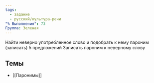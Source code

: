 ```yaml
---
tags:
  - задание
  - русский/культура-речи
"% Выполнения": 73
Группа: Зеленая
---
```

Найти неверно употребленное слово и подобрать к нему пароним (записать)
5 предложений
Записать пароним к неверному слову

## Темы
- [[Паронимы]]